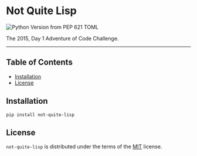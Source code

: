# Not Quite Lisp

![Python Version from PEP 621 TOML](https://img.shields.io/python/required-version-toml?tomlFilePath=https%3A%2F%2Fraw.githubusercontent.com%2Fjgvlf%2FNot_Quite_Lisp%2Fdeploy%2Fpyproject.toml)

The 2015, Day 1 Adventure of Code Challenge.

-----

## Table of Contents

- [Installation](#installation)
- [License](#license)

## Installation

```console
pip install not-quite-lisp
```

## License

`not-quite-lisp` is distributed under the terms of the [MIT](https://spdx.org/licenses/MIT.html) license.
